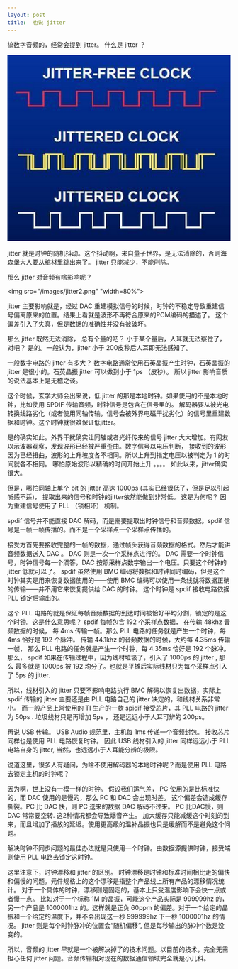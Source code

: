 ```yaml
---
layout: post
title:  也说 jitter
---
```


搞数字音频的，经常会提到 jitter。 什么是 jitter ？

<img src="/images/jitter1.png" >

jitter 就是时钟的随机抖动。这个抖动啊，来自量子世界，是无法消除的，否则海森堡大人要从棺材里跳出来了。
jitter 只能减少，不能削除。

那么 jitter 对音频有啥影响呢？

<img src="/images/jitter2.png" "width=80%">

jitter 主要影响就是，经过 DAC 重建模拟信号的时候，时钟的不稳定导致重建信号偏离原来的位置。结果上看就是波形不再符合原来的PCM编码的描述了。
这个偏差引入了失真，但是数据的准确性并没有被破坏。

那么 jitter 既然无法消除， 总有个量的吧？ 小于某个量后，人耳就无法察觉了，对吧？ 
是的。一般认为，jitter 小于 200皮秒后人耳即无法感知了。

一般数字电路的 jitter 有多大？ 数字电路通常使用石英晶振产生时钟，石英晶振的 jitter 是很小的。石英晶振 jitter 可以做到小于 1ps （皮秒）。
所以 jitter 影响音质的说法基本上是无稽之谈。

这个时候，玄学大师会出来说，低 jitter 的那是本地时钟。如果使用的不是本地时钟，比如使用 SPDIF 传输音频，时钟信号是包含在信号里的。
解码器要从被光电转换线路劣化（或者使用同轴传输，信号会被外界电磁干扰劣化）的信号里重建数据和时钟。这个时钟就很难保证低jitter。

是的确实如此。外界干扰确实让同轴或者光纤传来的信号 jitter 大大增加。有网友以示波器观察，发现波形已经被严重歪曲。数字信号以电压判断， 接收到的波形因为已经扭曲，波形的上升坡度各不相同。所以上升到指定电压以被判定为 1 的时间就各不相同。 哪怕原始波形以精确的时间开始上升 。。。。
如此以来，jitter确实很大。

但是，哪怕同轴上单个 bit 的 jitter 高达 1000ps (其实已经很低了，但是足以引起听感不适)， 提取出来的信号和时钟的jitter依然能做到非常低。
这是为何呢？ 因为重建信号使用了 PLL （锁相环） 机制。

spdif 信号并不能直接 DAC 解码，而是需要提取出时钟信号和音频数据。spdif 信号是一帧一帧传播的。而不是一个采样点一个采样点传播的。

接受方首先要接收完整的一帧的数据，通过帧头获得音频数据的格式。然后才能讲音频数据送入 DAC 。 DAC 则是一次一个采样点进行的。
DAC 需要一个时钟信号，时钟信号每一个滴答，DAC 按照采样点数字输出一个电压。只要这个时钟的 jitter 低就可以了。
spdif 虽然使用 BMC 编码将数据和时钟同时编码，但是这个时钟其实是用来恢复数据使用的——使用 BMC 编码可以使用一条线就将数据正确的传输——并不用它来恢复提供给 DAC 的时钟。
这个时钟是 spdif 接收电路依据 PLL 锁定后输出的。

这个 PLL 电路的就是保证每帧音频数据的到达时间被恰好平均分割，锁定的是这个时钟。这是什么意思呢？ 
spdif 每帧包含 192 个采样点数据， 在传输 48khz 音频数据的时候， 每 4ms 传输一帧。那么 PLL 电路的任务就是产生一个时钟，每 4ms 恰好是 192 个脉冲。
传输 44.1khz 的音频数据的时候，大约每 4.35ms 传输一帧， 那么 PLL 电路的任务就是产生一个时钟，每 4.35ms 恰好是 192 个脉冲。
那么， spdif 如果在传输过程中，因为线材垃圾了，引入了 1000ps 的 jitter , 那么 最多就是 1000ps 被 192 均分了。也就是平摊后实际线材只为每个采样点引入了 5ps 的 jitter.

所以，线材引入的 jitter 只要不影响电路执行 BMC 解码以恢复出数据，实际上 spdif 传输的 jitter 主要还是由 PLL 电路自己的 jitter 决定的，和线材关系非常小。
而一般产品上常使用的 TI 生产的一款 spidif 接受芯片，其 PLL 电路的 jitter 为 50ps . 垃圾线材只是再增加 5ps ， 还是远远小于人耳可辨的 200ps。

再说 USB 传输。
USB Audio 规范里，主机每 1ms 传递一个音频封包。
接收芯片同样也是使用 PLL 电路恢复时钟。
因此 USB 线材引入的 jitter 同样远远小于 PLL 电路自身的 jitter, 当然，也远远小于人耳能分辨的极限。

说道这里，很多人有疑问，为啥不使用解码器的本地时钟呢？而是使用 PLL 电路去锁定主机的时钟呢？

因为啊，世上没有一模一样的时钟。
假设我们运气差， PC 使用的是比标准快 的，而 DAC 使用的是慢的，那么 PC 和 DAC 会出现时差。
这个偏差会造成缓存撕裂。PC 比 DAC 快，则 PC 送来的数据 DAC 解码不过来。 PC 比DAC慢，则 DAC 常常要空转. 这2种情况都会导致爆音产生。
加大缓存只能减缓这个时刻的到来，而且增加了播放的延迟。使用更高级的温补晶振也只是缓解而不是避免这个问题。

解决时钟不同步问题的最佳办法就是只使用一个时钟。由数据源提供时钟，接受端则使用 PLL 电路去锁定这时钟。

这里注意下，时钟漂移和 jitter 的区别。 时钟漂移是时钟和标准时间相比走的偏快和偏慢的问题。元件规格上的这个漂移是指整个产品线上所有产品的漂移情况统计。
对于一个具体的时钟，漂移则是固定的，基本上只受温度影响下会快一点或者慢一点。
比如对于一个标称 1M 的晶振，可能这个产品实际是 999999hz 的，另一个产品是 1000001hz 的。这样就是正负 60ppm 的偏差。对于一个给定的晶振和一个给定的温度下，并不会出现这一秒 999999hz 下一秒 1000001hz 的情况。
jitter 则是每个时钟脉冲的位置会“随机偏移”, 但是每秒输出的脉冲个数是没变的。

所以，音频的 jitter 早就是一个被解决掉了的技术问题。以目前的技术，完全无需担心任何 jitter 问题。音频传输相对现在的数据通信领域完全就是小儿科。
